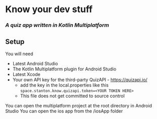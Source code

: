 # Know your dev stuff

### _A quiz app written in Kotlin Multiplatform_

## Setup

You will need

- Latest Android Studio
- The Kotlin Multiplatform plugin for Android Studio
- Latest Xcode
- Your own API key for the third-party QuizAPI - https://quizapi.io/
    - add the key in the local.properties like this
    `space.stanton.know.quizapi.token=<YOUR TOKEN HERE>`
    - This file does not get committed to source control

You can open the multiplatform project at the root directory in Android Studio
You can open the ios app from the /iosApp folder